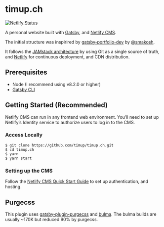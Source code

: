 # timup.ch

[![Netlify Status](https://api.netlify.com/api/v1/badges/0fb0457c-ecd9-4b0d-ade8-d449a4829f28/deploy-status)](https://app.netlify.com/sites/timupch/deploys)

A personal website built with [Gatsby](https://www.gatsbyjs.org/), and [Netlify CMS](https://www.netlifycms.org).

The initial structure was inspirired by [gatsby-portfolio-dev](https://github.com/smakosh/gatsby-portfolio-dev) by [@smakosh](https://github.com/smakosh).

It follows the [JAMstack architecture](https://jamstack.org) by using Git as a single source of truth, and [Netlify](https://www.netlify.com) for continuous deployment, and CDN distribution.

## Prerequisites

- Node (I recommend using v8.2.0 or higher)
- [Gatsby CLI](https://www.gatsbyjs.org/docs/)

## Getting Started (Recommended)

Netlify CMS can run in any frontend web environment. You’ll need to set up Netlify’s Identity service to authorize users to log in to the CMS.

### Access Locally
```
$ git clone https://github.com/timup/timup.ch.git
$ cd timup.ch
$ yarn
$ yarn start
```

### Setting up the CMS
Follow the [Netlify CMS Quick Start Guide](https://www.netlifycms.org/docs/quick-start/#authentication) to set up authentication, and hosting.

## Purgecss
This plugin uses [gatsby-plugin-purgecss](https://www.gatsbyjs.org/packages/gatsby-plugin-purgecss/) and [bulma](https://bulma.io/). The bulma builds are usually ~170K but reduced 90% by purgecss.
